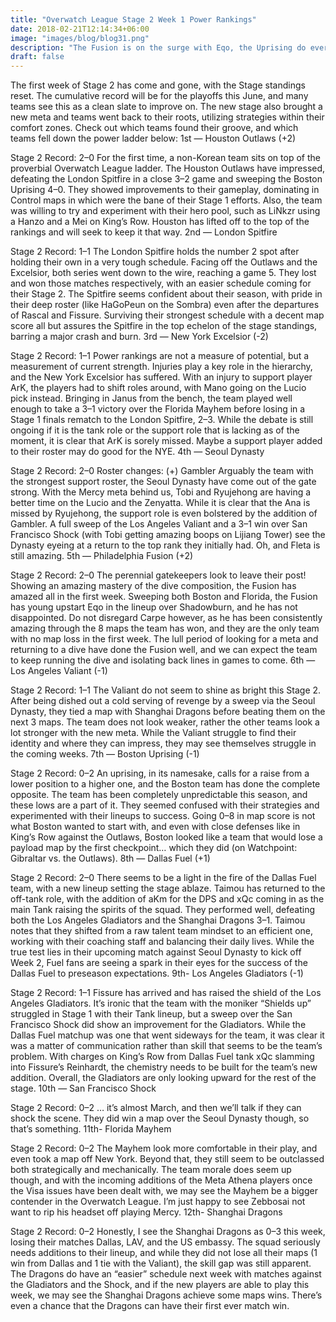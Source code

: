 ```yaml
---
title: "Overwatch League Stage 2 Week 1 Power Rankings"
date: 2018-02-21T12:14:34+06:00
image: "images/blog/blog31.png"
description: "The Fusion is on the surge with Eqo, the Uprising do everything except their namesake, and New York’s front line moves to the back role."
draft: false
---
```


The first week of Stage 2 has come and gone, with the Stage standings reset. The cumulative record will be for the playoffs this June, and many teams see this as a clean slate to improve on. The new stage also brought a new meta and teams went back to their roots, utilizing strategies within their comfort zones. Check out which teams found their groove, and which teams fell down the power ladder below:
1st — Houston Outlaws (+2)

Stage 2 Record: 2–0
For the first time, a non-Korean team sits on top of the proverbial Overwatch League ladder. The Houston Outlaws have impressed, defeating the London Spitfire in a close 3–2 game and sweeping the Boston Uprising 4–0. They showed improvements to their gameplay, dominating in Control maps in which were the bane of their Stage 1 efforts. Also, the team was willing to try and experiment with their hero pool, such as LiNkzr using a Hanzo and a Mei on King’s Row. Houston has lifted off to the top of the rankings and will seek to keep it that way.
2nd — London Spitfire

Stage 2 Record: 1–1
The London Spitfire holds the number 2 spot after holding their own in a very tough schedule. Facing off the Outlaws and the Excelsior, both series went down to the wire, reaching a game 5. They lost and won those matches respectively, with an easier schedule coming for their Stage 2. The Spitfire seems confident about their season, with pride in their deep roster (like HaGoPeun on the Sombra) even after the departures of Rascal and Fissure. Surviving their strongest schedule with a decent map score all but assures the Spitfire in the top echelon of the stage standings, barring a major crash and burn.
3rd — New York Excelsior (-2)

Stage 2 Record: 1–1
Power rankings are not a measure of potential, but a measurement of current strength. Injuries play a key role in the hierarchy, and the New York Excelsior has suffered. With an injury to support player ArK, the players had to shift roles around, with Mano going on the Lucio pick instead. Bringing in Janus from the bench, the team played well enough to take a 3–1 victory over the Florida Mayhem before losing in a Stage 1 finals rematch to the London Spitfire, 2–3. While the debate is still ongoing if it is the tank role or the support role that is lacking as of the moment, it is clear that ArK is sorely missed. Maybe a support player added to their roster may do good for the NYE.
4th — Seoul Dynasty

Stage 2 Record: 2–0
Roster changes: (+) Gambler
Arguably the team with the strongest support roster, the Seoul Dynasty have come out of the gate strong. With the Mercy meta behind us, Tobi and Ryujehong are having a better time on the Lucio and the Zenyatta. While it is clear that the Ana is missed by Ryujehong, the support role is even bolstered by the addition of Gambler. A full sweep of the Los Angeles Valiant and a 3–1 win over San Francisco Shock (with Tobi getting amazing boops on Lijiang Tower) see the Dynasty eyeing at a return to the top rank they initially had. Oh, and Fleta is still amazing.
5th — Philadelphia Fusion (+2)

Stage 2 Record: 2–0
The perennial gatekeepers look to leave their post! Showing an amazing mastery of the dive composition, the Fusion has amazed all in the first week. Sweeping both Boston and Florida, the Fusion has young upstart Eqo in the lineup over Shadowburn, and he has not disappointed. Do not disregard Carpe however, as he has been consistently amazing through the 8 maps the team has won, and they are the only team with no map loss in the first week. The lull period of looking for a meta and returning to a dive have done the Fusion well, and we can expect the team to keep running the dive and isolating back lines in games to come.
6th — Los Angeles Valiant (-1)

Stage 2 Record: 1–1
The Valiant do not seem to shine as bright this Stage 2. After being dished out a cold serving of revenge by a sweep via the Seoul Dynasty, they tied a map with Shanghai Dragons before beating them on the next 3 maps. The team does not look weaker, rather the other teams look a lot stronger with the new meta. While the Valiant struggle to find their identity and where they can impress, they may see themselves struggle in the coming weeks.
7th — Boston Uprising (-1)

Stage 2 Record: 0–2
An uprising, in its namesake, calls for a raise from a lower position to a higher one, and the Boston team has done the complete opposite. The team has been completely unpredictable this season, and these lows are a part of it. They seemed confused with their strategies and experimented with their lineups to success. Going 0–8 in map score is not what Boston wanted to start with, and even with close defenses like in King’s Row against the Outlaws, Boston looked like a team that would lose a payload map by the first checkpoint… which they did (on Watchpoint: Gibraltar vs. the Outlaws).
8th — Dallas Fuel (+1)

Stage 2 Record: 2–0
There seems to be a light in the fire of the Dallas Fuel team, with a new lineup setting the stage ablaze. Taimou has returned to the off-tank role, with the addition of aKm for the DPS and xQc coming in as the main Tank raising the spirits of the squad. They performed well, defeating both the Los Angeles Gladiators and the Shanghai Dragons 3–1. Taimou notes that they shifted from a raw talent team mindset to an efficient one, working with their coaching staff and balancing their daily lives. While the true test lies in their upcoming match against Seoul Dynasty to kick off Week 2, Fuel fans are seeing a spark in their eyes for the success of the Dallas Fuel to preseason expectations.
9th- Los Angeles Gladiators (-1)

Stage 2 Record: 1–1
Fissure has arrived and has raised the shield of the Los Angeles Gladiators. It’s ironic that the team with the moniker “Shields up” struggled in Stage 1 with their Tank lineup, but a sweep over the San Francisco Shock did show an improvement for the Gladiators. While the Dallas Fuel matchup was one that went sideways for the team, it was clear it was a matter of communication rather than skill that seems to be the team’s problem. With charges on King’s Row from Dallas Fuel tank xQc slamming into Fissure’s Reinhardt, the chemistry needs to be built for the team’s new addition. Overall, the Gladiators are only looking upward for the rest of the stage.
10th — San Francisco Shock

Stage 2 Record: 0–2
… it’s almost March, and then we’ll talk if they can shock the scene. They did win a map over the Seoul Dynasty though, so that’s something.
11th- Florida Mayhem

Stage 2 Record: 0–2
The Mayhem look more comfortable in their play, and even took a map off New York. Beyond that, they still seem to be outclassed both strategically and mechanically. The team morale does seem up though, and with the incoming additions of the Meta Athena players once the Visa issues have been dealt with, we may see the Mayhem be a bigger contender in the Overwatch League. I’m just happy to see Zebbosai not want to rip his headset off playing Mercy.
12th- Shanghai Dragons

Stage 2 Record: 0–2
Honestly, I see the Shanghai Dragons as 0–3 this week, losing their matches Dallas, LAV, and the US embassy. The squad seriously needs additions to their lineup, and while they did not lose all their maps (1 win from Dallas and 1 tie with the Valiant), the skill gap was still apparent. The Dragons do have an “easier” schedule next week with matches against the Gladiators and the Shock, and if the new players are able to play this week, we may see the Shanghai Dragons achieve some maps wins. There’s even a chance that the Dragons can have their first ever match win.
